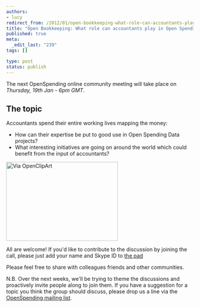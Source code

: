 ```yaml
--- 
authors:
- lucy
redirect_from: /2012/01/open-bookkeeping-what-role-can-accountants-play-in-open-spending-budget-projects/
title: "Open Bookkeeping: What role can accountants play in Open Spending & Budget Projects?"
published: true
meta: 
  _edit_last: "239"
tags: []

type: post
status: publish
---
```

The next OpenSpending online community meeting will take place on *Thursday, 19th Jan - 6pm GMT*. 

## The topic

Accountants spend their entire working lives mapping the money:

* How can their expertise be put to good use in Open Spending Data projects? 
* What interesting initiatives are going on around the world which could benefit from the input of accountants? 

<a href="http://blog.openspending.org/files/2012/01/money.png"><img src="http://blog.openspending.org/files/2012/01/money-300x212.png" alt="Via OpenClipArt" title="money" width="300" height="212" class="aligncenter size-medium wp-image-96" /></a>

All are welcome! If you'd like to contribute to the discussion by joining the call, please just add your name and Skype ID to [the pad](http://wdmmg.okfnpad.org/community-2012-01-12)

Please feel free to share with colleagues friends and other communities. 

N.B. Over the next weeks, we'll be trying to theme the discussions and proactively invite people along to join them. If you have a suggestion for a topic you think the group should discuss, please drop us a line via the [OpenSpending mailing list](http://lists.okfn.org/mailman/listinfo/openspending). 

